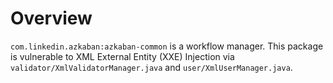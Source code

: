 # Overview

`com.linkedin.azkaban:azkaban-common` is a workflow manager. This package is vulnerable to XML External Entity (XXE) Injection via `validator/XmlValidatorManager.java` and `user/XmlUserManager.java`.
